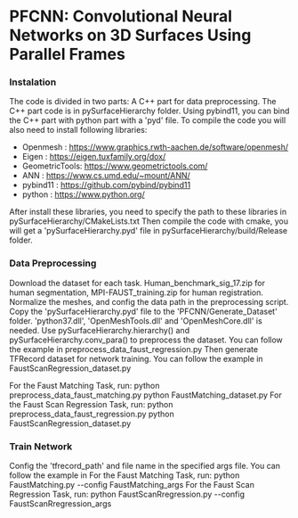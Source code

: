 # PFCNN: Convolutional Neural Networks on 3D Surfaces Using Parallel Frames

### Instalation

The code is divided in two parts: A C++ part for data preprocessing. The C++ part code is in pySurfaceHierarchy folder. Using pybind11, you can bind the C++ part with python part with a 'pyd' file. To compile the code you will also need to install following libraries:

- Openmesh : https://www.graphics.rwth-aachen.de/software/openmesh/
- Eigen : https://eigen.tuxfamily.org/dox/
- GeometricTools: https://www.geometrictools.com/
- ANN : https://www.cs.umd.edu/~mount/ANN/
- pybind11 : https://github.com/pybind/pybind11
- python : https://www.python.org/

After install these libraries, you need to specify the path to these libraries in pySurfaceHierarchy/CMakeLists.txt
Then compile the code with cmake, you will get a 'pySurfaceHierarchy.pyd' file in pySurfaceHierarchy/build/Release folder.

### Data Preprocessing
Download the dataset for each task. Human_benchmark_sig_17.zip for human segmentation, MPI-FAUST_training.zip for human registration.
Normalize the meshes, and config the data path in the preprocessing script.
Copy the 'pySurfaceHierarchy.pyd' file to the 'PFCNN/Generate_Dataset' folder. 'python37.dll', 'OpenMeshTools.dll' and 'OpenMeshCore.dll' is needed.
Use pySurfaceHierarchy.hierarchy() and pySurfaceHierarchy.conv_para() to preprocess the dataset. You can follow the example in preprocess_data_faust_regression.py
Then generate TFRecord dataset for network training. You can follow the example in FaustScanRegression_dataset.py

For the Faust Matching Task, run:
    python preprocess_data_faust_matching.py
    python FaustMatching_dataset.py
For the Faust Scan Regression Task, run:
    python preprocess_data_faust_regression.py
    python FaustScanRegression_dataset.py

### Train Network
Config the 'tfrecord_path' and file name in the specified args file.
You can follow the example in 
For the Faust Matching Task, run:
    python FaustMatching.py --config FaustMatching_args
For the Faust Scan Regression Task, run:
    python FaustScanRregression.py --config FaustScanRregression_args
